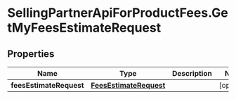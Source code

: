 # SellingPartnerApiForProductFees.GetMyFeesEstimateRequest

## Properties

Name | Type | Description | Notes
------------ | ------------- | ------------- | -------------
**feesEstimateRequest** | [**FeesEstimateRequest**](FeesEstimateRequest.md) |  | [optional] 


